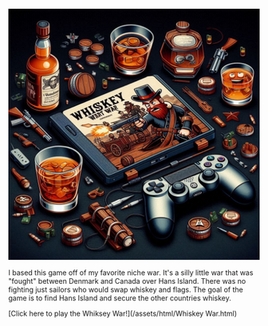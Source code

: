 ![](/assets/image/whiskeywarpic.jpeg)

I based this game off of my favorite niche war. It's a silly little war that was "fought" between Denmark and Canada over Hans Island. There was no fighting just sailors who would swap whiskey and flags. The goal of the game is to find Hans Island and secure the other countries whiskey. 

[Click here to play the Whiksey War!](/assets/html/Whiskey War.html)
